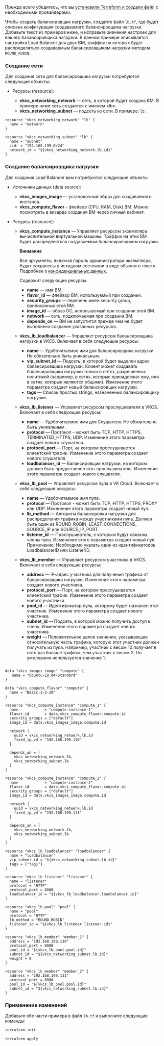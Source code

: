 <warn>

Прежде всего убедитесь, что вы [установили Terraform и создали файл](../../../quick-start) с необходимыми провайдерами.

</warn>

Чтобы создать балансировщик нагрузки, создайте файл `lb.tf`, где будет описана конфигурация создаваемого балансировщика нагрузки. Добавьте текст из примеров ниже, и исправьте значения настроек для вашего балансировщика нагрузки. В данном примере описывается настройка Load Balancer для двух ВМ, траффик на которых будет распределяться создаваемым балансировщиком нагрузки методом `ROUND_ROBIN`.

### Создание сети

Для создания сети для балансировщика нагрузки потребуются следующие объекты:

- Ресурсы (resource):

  - **vkcs_networking_network** — сеть, в которой будет создана ВМ. В примере ниже сеть создается с именем «lb».
  - **vkcs_networking_subnet** — подсеть из сети. В примере: `lb`.

```hcl
resource "vkcs_networking_network" "lb" {
  name = "network"
}

resource "vkcs_networking_subnet" "lb" {
  name = "subnet"
  cidr = "192.168.199.0/24"
  network_id = "${vkcs_networking_network.lb.id}"
}
```

### Создание балансировщика нагрузки

Для создания Load Balancer вам потребуются следующие объекты:

- Источники данных (data source):

  - **vkcs_images_image** — установочный образ для создаваемого инстанса.
  - **vkcs_compute_flavor** – флейвор (CPU, RAM, Disk) ВМ. Можно посмотреть в визарде создания ВМ через личный кабинет.

- Ресурсы (resource):

  - **vkcs_compute_instance** — Управляет ресурсом экземпляра вычислительной виртуальной машины. Траффик на этих ВМ будет распределяться создаваемым балансировщиком нагрузки.

    <warn>

    **Внимание**

    Все аргументы, включая пароль администратора экземпляра, будут сохранены в исходном состоянии в виде обычного текста. Подробнее о [конфиденциальных данных](https://www.terraform.io/docs/language/state/sensitive-data.html?_ga=2.74378194.1320188012.1657572463-152934297.1633441142).

    </warn>

    Содержит следующие ресурсы:

    - **name** — имя ВМ.
    - **flavor_id** — флейвор ВМ, используемый при создании.
    - **security_groups** — перечень имен security group, приписанных этой ВМ.
    - **image_id** — образ ОС, используемый при создании этой ВМ.
    - **network** — сеть, подключаемая при создании ВМ.
    - **depends_on** — ВМ не запустится прежде чем не будет выполнено создание указанных ресурсов.

  - **vkcs_lb_loadbalancer** — Управляет ресурсом балансировщика нагрузки в VKCS. Включает в себя следующие ресурсы:

    - **name** — Удобочитаемое имя для балансировщика нагрузки. Не обязательно быть уникальным.
    - **vip_subnet_id** — Подсеть, в которой будет выделен адрес балансировщика нагрузки. Клиент может создавать балансировщики нагрузки только в сетях, разрешенных политикой (например, в сетях, которые принадлежат ему, или в сетях, которые являются общими). Изменение этого параметра создает новый балансировщик нагрузки.
    - **tags** — Список простых strings, назначенных балансировщику нагрузки.

  - **vkcs_lb_listener** — Управляет ресурсом прослушивателя в VKCS. Включает в себя следующие ресурсы:

    - **name** — Удобочитаемое имя для Слушателя. Не обязательно быть уникальным.
    - **protocol** — Протокол - может быть TCP, HTTP, HTTPS, TERMINATED_HTTPS, UDP. Изменение этого параметра создает нового слушателя.
    - **protocol_port** — Порт, на котором прослушивается клиентский трафик. Изменение этого параметра создает нового слушателя.
    - **loadbalancer_id** — Балансировщик нагрузки, на котором должен быть предоставлен этот прослушиватель. Изменение этого параметра создает нового слушателя.

  - **vkcs_lb_pool** — Управляет ресурсом пула в VK Cloud. Включает в себя следующие ресурсы:

    - **name** — Удобочитаемое имя пула.
    - **protocol** — Протокол - может быть TCP, HTTP, HTTPS, PROXY или UDP. Изменение этого параметра создает новый пул.
    - **lb_method** — Алгоритм балансировки нагрузки для распределения трафика между участниками пула. Должен быть один из ROUND_ROBIN, LEAST_CONNECTIONS, SOURCE_IP или SOURCE_IP_PORT.
    - **listener_id** — Прослушиватель, с которым будут связаны члены пула. Изменение этого параметра создает новый пул. Примечание: Необходимо указать один из идентификаторов LoadbalancerID или ListenerID.

  - **vkcs_lb_member** — Управляет ресурсом участника в VKCS. Включает в себя следующие ресурсы:

    - **address** — IP-адрес участника для получения трафика от балансировщика нагрузки. Изменение этого параметра создает нового участника.
    - **protocol_port** — Порт, на котором прослушивается клиентский трафик. Изменение этого параметра создает нового участника.
    - **pool_id** — Идентификатор пула, которому будет назначен этот участник. Изменение этого параметра создает нового участника.
    - **subnet_id** — Подсеть, в которой можно получить доступ к члену. Изменение этого параметра создает нового участника.
    - **weight** — Положительное целое значение, указывающее относительную часть трафика, которую этот участник должен получать из пула. Например, участник с весом 10 получает в пять раз больше трафика, чем участник с весом 2. По умолчанию используется значение 1.

```hcl

data "vkcs_images_image" "compute" {
   name = "Ubuntu-18.04-Standard"
}

data "vkcs_compute_flavor" "compute" {
  name = "Basic-1-2-20"
}

resource "vkcs_compute_instance" "compute_1" {
  name            = "compute-instance-1"
  flavor_id       = data.vkcs_compute_flavor.compute.id
  security_groups = ["default"]
  image_id = data.vkcs_images_image.compute.id

  network {
    uuid = vkcs_networking_network.lb.id
    fixed_ip_v4 = "192.168.199.110"
  }

  depends_on = [
    vkcs_networking_network.lb,
    vkcs_networking_subnet.lb
  ]
}

resource "vkcs_compute_instance" "compute_2" {
  name            = "compute-instance-2"
  flavor_id       = data.vkcs_compute_flavor.compute.id
  security_groups = ["default"]
  image_id = data.vkcs_images_image.compute.id

  network {
    uuid = vkcs_networking_network.lb.id
    fixed_ip_v4 = "192.168.199.111"
  }

  depends_on = [
    vkcs_networking_network.lb,
    vkcs_networking_subnet.lb
  ]
}

resource "vkcs_lb_loadbalancer" "loadbalancer" {
  name = "loadbalancer"
  vip_subnet_id = "${vkcs_networking_subnet.lb.id}"
  tags = ["tag1"]
}

resource "vkcs_lb_listener" "listener" {
  name = "listener"
  protocol = "HTTP"
  protocol_port = 8080
  loadbalancer_id = "${vkcs_lb_loadbalancer.loadbalancer.id}"
}

resource "vkcs_lb_pool" "pool" {
  name = "pool"
  protocol = "HTTP"
  lb_method = "ROUND_ROBIN"
  listener_id = "${vkcs_lb_listener.listener.id}"
}

resource "vkcs_lb_member" "member_1" {
  address = "192.168.199.110"
  protocol_port = 8080
  pool_id = "${vkcs_lb_pool.pool.id}"
  subnet_id = "${vkcs_networking_subnet.lb.id}"
  weight = 0
}

resource "vkcs_lb_member" "member_2" {
  address = "192.168.199.111"
  protocol_port = 8080
  pool_id = "${vkcs_lb_pool.pool.id}"
  subnet_id = "${vkcs_networking_subnet.lb.id}"
}
```

### Применение изменений

Добавьте обе части примера в файл `lb.tf` и выполните следующие команды:

```bash
terraform init
```
```bash
terraform apply
```
